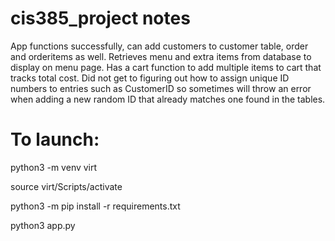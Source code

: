 # cis385_project notes
App functions successfully, can add customers to customer table, order and orderitems as well. Retrieves menu and extra items from database to display on menu page. Has a cart function to add multiple items to cart that tracks total cost. Did not get to figuring out how to assign unique ID numbers to entries such as CustomerID so sometimes will throw an error when adding a new random ID that already matches one found in the tables. 


# To launch:

python3 -m venv virt

source virt/Scripts/activate

python3 -m pip install -r requirements.txt

python3 app.py



